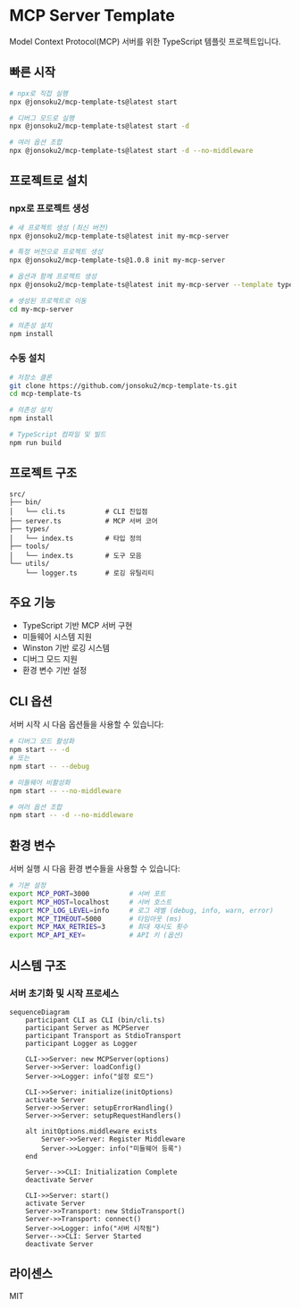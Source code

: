 # MCP Server Template

Model Context Protocol(MCP) 서버를 위한 TypeScript 템플릿 프로젝트입니다.

## 빠른 시작

```bash
# npx로 직접 실행
npx @jonsoku2/mcp-template-ts@latest start

# 디버그 모드로 실행
npx @jonsoku2/mcp-template-ts@latest start -d

# 여러 옵션 조합
npx @jonsoku2/mcp-template-ts@latest start -d --no-middleware
```

## 프로젝트로 설치

### npx로 프로젝트 생성

```bash
# 새 프로젝트 생성 (최신 버전)
npx @jonsoku2/mcp-template-ts@latest init my-mcp-server

# 특정 버전으로 프로젝트 생성
npx @jonsoku2/mcp-template-ts@1.0.8 init my-mcp-server

# 옵션과 함께 프로젝트 생성
npx @jonsoku2/mcp-template-ts@latest init my-mcp-server --template typescript --port 4000

# 생성된 프로젝트로 이동
cd my-mcp-server

# 의존성 설치
npm install
```

### 수동 설치

```bash
# 저장소 클론
git clone https://github.com/jonsoku2/mcp-template-ts.git
cd mcp-template-ts

# 의존성 설치
npm install

# TypeScript 컴파일 및 빌드
npm run build
```

## 프로젝트 구조

```
src/
├── bin/
│   └── cli.ts          # CLI 진입점
├── server.ts           # MCP 서버 코어
├── types/
│   └── index.ts        # 타입 정의
├── tools/
│   └── index.ts        # 도구 모음
└── utils/
    └── logger.ts       # 로깅 유틸리티
```

## 주요 기능

- TypeScript 기반 MCP 서버 구현
- 미들웨어 시스템 지원
- Winston 기반 로깅 시스템
- 디버그 모드 지원
- 환경 변수 기반 설정

## CLI 옵션

서버 시작 시 다음 옵션들을 사용할 수 있습니다:

```bash
# 디버그 모드 활성화
npm start -- -d
# 또는
npm start -- --debug

# 미들웨어 비활성화
npm start -- --no-middleware

# 여러 옵션 조합
npm start -- -d --no-middleware
```

## 환경 변수

서버 실행 시 다음 환경 변수들을 사용할 수 있습니다:

```bash
# 기본 설정
export MCP_PORT=3000          # 서버 포트
export MCP_HOST=localhost     # 서버 호스트
export MCP_LOG_LEVEL=info     # 로그 레벨 (debug, info, warn, error)
export MCP_TIMEOUT=5000       # 타임아웃 (ms)
export MCP_MAX_RETRIES=3      # 최대 재시도 횟수
export MCP_API_KEY=           # API 키 (옵션)
```

## 시스템 구조

### 서버 초기화 및 시작 프로세스

```mermaid
sequenceDiagram
    participant CLI as CLI (bin/cli.ts)
    participant Server as MCPServer
    participant Transport as StdioTransport
    participant Logger as Logger

    CLI->>Server: new MCPServer(options)
    Server->>Server: loadConfig()
    Server->>Logger: info("설정 로드")

    CLI->>Server: initialize(initOptions)
    activate Server
    Server->>Server: setupErrorHandling()
    Server->>Server: setupRequestHandlers()
    
    alt initOptions.middleware exists
        Server->>Server: Register Middleware
        Server->>Logger: info("미들웨어 등록")
    end
    
    Server-->>CLI: Initialization Complete
    deactivate Server

    CLI->>Server: start()
    activate Server
    Server->>Transport: new StdioTransport()
    Server->>Transport: connect()
    Server->>Logger: info("서버 시작됨")
    Server-->>CLI: Server Started
    deactivate Server
```

## 라이센스

MIT
